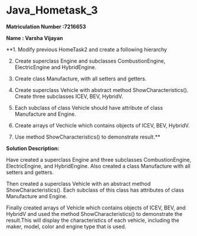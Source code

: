 # Java_Hometask_3
**Matriculation Number :7216653**

 **Name : Varsha Vijayan**

**1. Modify previous HomeTask2 and create a following hierarchy 

2. Create superclass Engine and subclasses CombustionEngine, ElectricEngine
and HybridEngine.

4. Create class Manufacture, with all setters and getters.

5. Create superclass Vehicle with abstract method ShowCharacteristics(). 
Create three subclasses ICEV, BEV, HybridV.

6. Each subclass of class Vehicle should have attribute of class Manufacture 
and Engine. 

7. Create arrays of Vechicle which contains objects of ICEV, BEV, HybridV.

8. Use method ShowCharacteristics() to demonstrate result.**

**Solution Description:**

Have created a superclass Engine and three subclasses CombustionEngine, ElectricEngine, and HybridEngine. Also created a class Manufacture with all setters and getters.

Then created a superclass Vehicle with an abstract method ShowCharacteristics(). Each subclass of this class has attributes of class Manufacture and Engine.

Finally created arrays of Vehicle which contains objects of ICEV, BEV, and HybridV and  used the method ShowCharacteristics() to demonstrate the result.This will display the characteristics of each vehicle, including the maker, model, color  and engine type that is used.

